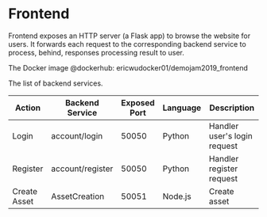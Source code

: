 # Frontend

Frontend exposes an HTTP server (a Flask app) to browse the website for users.
It forwards each request to the corresponding backend service to process, behind, responses processing result to user. 

The Docker image @dockerhub:  ericwudocker01/demojam2019_frontend

The list of backend services.

| Action            | Backend Service        | Exposed Port | Language      | Description                  |
| ----------------- | -----------------------| ------------ | ------------- | -----------------------------|
| Login             | account/login          | 50050        | Python        | Handler user's login request |
| Register          | account/register       | 50050        | Python        | Handler register request  |
| Create Asset      | AssetCreation      | 50051        | Node.js        | Create asset  |
